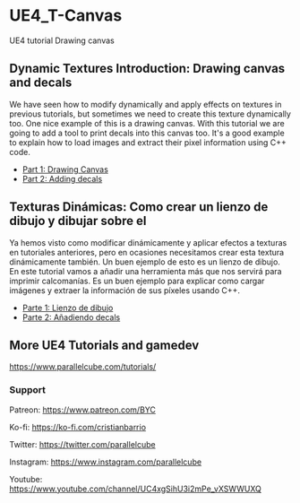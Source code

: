 # UE4_T-Canvas
UE4 tutorial Drawing canvas

## Dynamic Textures Introduction: Drawing canvas and decals

We have seen how to modify dynamically and apply effects on textures in previous tutorials, but sometimes we need to create this texture dynamically too. One nice example of this is a drawing canvas. With this tutorial we are going to add a tool to print decals into this canvas too. It's a good example to explain how to load images and extract their pixel information using C++ code.

* [Part 1: Drawing Canvas](https://www.parallelcube.com/2018/01/08/dynamic-texture-introduction-drawing-canvas/)
* [Part 2: Adding decals](https://www.parallelcube.com/2018/01/24/dynamic-textures-decals/)

## Texturas Dinámicas: Como crear un lienzo de dibujo y dibujar sobre el

Ya hemos visto como modificar dinámicamente y aplicar efectos a texturas en tutoriales anteriores, pero en ocasiones necesitamos crear esta textura dinámicamente también. Un buen ejemplo de esto es un lienzo de dibujo. En este tutorial vamos a añadir una herramienta más que nos servirá para imprimir calcomanías. Es un buen ejemplo para explicar como cargar imágenes y extraer la información de sus píxeles usando C++.

* [Parte 1: Lienzo de dibujo](https://www.parallelcube.com/es/2018/01/12/texturas-dinamicas-lienzo-de-dibujo/)
* [Parte 2: Añadiendo decals](https://www.parallelcube.com/es/2018/01/25/texturas-dinamicas-calcomanias/)

## More UE4 Tutorials and gamedev

https://www.parallelcube.com/tutorials/

### Support
Patreon: https://www.patreon.com/BYC

Ko-fi: https://ko-fi.com/cristianbarrio

Twitter: https://twitter.com/parallelcube

Instagram: https://www.instagram.com/parallelcube

Youtube: https://www.youtube.com/channel/UC4xgSihU3i2mPe_vXSWWUXQ
